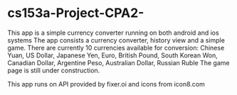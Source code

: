 # cs153a-Project-CPA2-
This app is a simple currency converter running on both android and ios systems
The app consists a currency converter, history view and a simple game.
There are currently 10 currencies available for conversion:
Chinese Yuan, US Dollar, Japanese Yen, Euro, British Pound, South Korean Won, Canadian Dollar, Argentine Peso, Australian Dollar, Russian Ruble
The game page is still under construction.

This app runs on API provided by fixer.oi and icons from icon8.com
